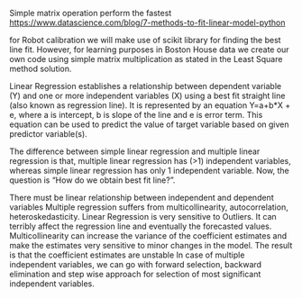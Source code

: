 
Simple matrix operation perform the fastest
https://www.datascience.com/blog/7-methods-to-fit-linear-model-python

for Robot calibration we will make use of scikit library for finding the best line fit. However, for learning purposes in Boston House data we create our own code using simple matrix multiplication as stated in the Least Square method solution. 

Linear Regression establishes a relationship between dependent variable (Y) and one or more independent variables (X) using a best fit straight line (also known as regression line).
It is represented by an equation Y=a+b*X + e, where a is intercept, b is slope of the line and e is error term. This equation can be used to predict the value of target variable based on given predictor variable(s).

The difference between simple linear regression and multiple linear regression is that, multiple linear regression has (>1) independent variables, whereas simple linear regression has only 1 independent variable.  Now, the question is “How do we obtain best fit line?”.



There must be linear relationship between independent and dependent variables
Multiple regression suffers from multicollinearity, autocorrelation, heteroskedasticity.
Linear Regression is very sensitive to Outliers. It can terribly affect the regression line and eventually the forecasted values.
Multicollinearity can increase the variance of the coefficient estimates and make the estimates very sensitive to minor changes in the model. The result is that the coefficient estimates are unstable
In case of multiple independent variables, we can go with forward selection, backward elimination and step wise approach for selection of most significant independent variables.